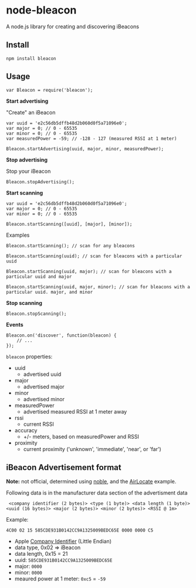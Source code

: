node-bleacon
============

A node.js library for creating and discovering iBeacons

Install
-------

    npm install bleacon

Usage
-----

    var Bleacon = require('bleacon');

__Start advertising__

"Create" an iBeacon

    var uuid = 'e2c56db5dffb48d2b060d0f5a71096e0';
    var major = 0; // 0 - 65535
    var minor = 0; // 0 - 65535
    var measuredPower = -59; // -128 - 127 (measured RSSI at 1 meter)

    Bleacon.startAdvertising(uuid, major, minor, measuredPower);

__Stop advertising__

Stop your iBeacon

    Bleacon.stopAdvertising();

__Start scanning__

    var uuid = 'e2c56db5dffb48d2b060d0f5a71096e0';
    var major = 0; // 0 - 65535
    var minor = 0; // 0 - 65535

    Bleacon.startScanning([uuid], [major], [minor]);

 Examples

    Bleacon.startScanning(); // scan for any bleacons

    Bleacon.startScanning(uuid); // scan for bleacons with a particular uuid

    Bleacon.startScanning(uuid, major); // scan for bleacons with a particular uuid and major

    Bleacon.startScanning(uuid, major, minor); // scan for bleacons with a particular uuid. major, and minor

__Stop scanning__

    Bleacon.stopScanning();

__Events__

    Bleacon.on('discover', function(bleacon) {
        // ...
    });

```bleacon``` properties:
 
 * uuid
   * advertised uuid
 * major
   * advertised major
 * minor
   * advertised minor
 * measuredPower
   * advertised measured RSSI at 1 meter away
 * rssi
   * current RSSI
 * accuracy
   * +/- meters, based on measuredPower and RSSI 
 * proximity
   * current proximity ('unknown', 'immediate', 'near', or 'far')



iBeacon Advertisement format
----------------------------

__Note:__ not official, determined using [noble](https://github.com/sandeepmistry/noble), and the [AirLocate](http://adcdownload.apple.com/wwdc_2013/wwdc_2013_sample_code/ios_airlocate.zip) example.

Following data is in the manufacturer data section of the advertisment data

     <company identifier (2 bytes)> <type (1 byte)> <data length (1 byte)> <uuid (16 bytes)> <major (2 bytes)> <minor (2 bytes)> <RSSI @ 1m>

Example:

    4C00 02 15 585CDE931B0142CC9A1325009BEDC65E 0000 0000 C5

 * Apple [Company Identifier](https://www.bluetooth.org/en-us/specification/assigned-numbers/company-identifiers) (Little Endian)
 * data type, 0x02 => iBeacon
 * data length, 0x15 = 21
 * uuid: ```585CDE931B0142CC9A1325009BEDC65E```
 * major: ```0000```
 * minor: ```0000```
 * meaured power at 1 meter: ```0xc5``` = ```-59```
